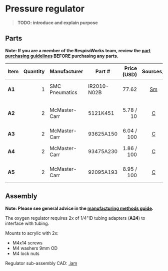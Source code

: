 # Pressure regulator

>**TODO: introduce and explain purpose**

## Parts

**Note: If you are a member of the RespiraWorks team, review the [part purchasing guidelines][ppg]
BEFORE purchasing any parts.**

[ppg]: ../../purchasing_guidelines.md

| Item  | Quantity | Manufacturer   | Part #              | Price (USD)  | Sources[*][ppg]| Notes |
| ----- |---------:| -------------- | ------------------- | ------------:|:--------------:| ----- |
|**A1** | 1        | SMC Pneumatics | IR2010-N02B         | 77.62        | [Sm][a1smc]    | precision pressure regulator |
|**A2** | 2        | McMaster-Carr  | 5121K451            | 5.78 / 10    | [C][a2mcmc]    | 1/4 NPT x 1/4" ID barbed adapter |
|**A3** | 2        | McMaster-Carr  | 93625A150           | 6.04 / 100   | [C][a3mcmc]    | M4 lock nut |
|**A4** | 2        | McMaster-Carr  | 93475A230           | 1.86 / 100   | [C][a4mcmc]    | M4 washer, 9mm OD |
|**A5** | 2        | McMaster-Carr  | 92095A193           | 8.95 / 100   | [C][a5mcmc]    | M4 screw, 14mm |

[a1smc]:  https://www.smcpneumatics.com/IR2010-N02B.html
[a2mcmc]: https://www.mcmaster.com/5121K451
[a3mcmc]: https://www.mcmaster.com/93625A150/
[a4mcmc]: https://www.mcmaster.com/93475A230/
[a5mcmc]: https://www.mcmaster.com/92095A193/

## Assembly

**Note: Please see general advice in the [manufacturing methods guide](../../methods).**

The oxygen regulator requires 2x of 1/4"ID tubing adapters (**A24**) to interface with tubing.

Mounts to acrylic with 2x:
* M4x14 screws
* M4 washers 9mm OD
* M4 lock nuts

Regulator sub-assembly CAD: [.iam](regulator_assembly.iam)
